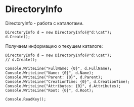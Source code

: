# DirectoryInfo
DirectoryInfo - работа с каталогами.

    DirectoryInfo d = new DirectoryInfo(@"d:\cat");
    d.Create();

Получаем информацию о текущем каталоге:

    DirectoryInfo d = new DirectoryInfo(@"d:\cat");
    // d.Create();

    Console.WriteLine("FullName: {0}", d.FullName);
    Console.WriteLine("Name: {0}", d.Name);
    Console.WriteLine("Parent: {0}", d.Parent);
    Console.WriteLine("CreationTime: {0}", d.CreationTime);
    Console.WriteLine("Attributes: {0}", d.Attributes);
    Console.WriteLine("Root: {0}", d.Root);

    Console.ReadKey();